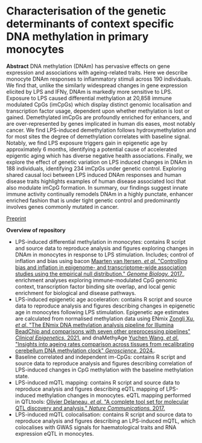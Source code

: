 # Characterisation of the genetic determinants of context specific DNA methylation in primary monocytes

**Abstract**
DNA methylation (DNAm) has pervasive effects on gene expression and associations with ageing-related traits. Here we describe monocyte DNAm responses to inflammatory stimuli across 190 individuals. We find that, unlike the similarly widespread changes in gene expression elicited by LPS and IFNγ, DNAm is markedly more sensitive to LPS. Exposure to LPS caused differential methylation at 20,858 immune modulated CpGs (imCpGs) which display distinct genomic localisation and transcription factor usage, dependent upon whether methylation is lost or gained. Demethylated imCpGs are profoundly enriched for enhancers, and are over-represented by genes implicated in human dis eases, most notably cancer. We find LPS-induced demethylation follows hydroxymethylation and for most sites the degree of demethylation correlates with baseline signal. Notably, we find LPS exposure triggers gain in epigenetic age by approximately 6 months, identifying a potential cause of accelerated epigentic aging which has diverse negative health associations. Finally, we explore the effect of genetic variation on LPS induced changes in DNAm in 188 individuals, identifying 234 imCpGs under genetic control. Exploring shared causal loci between LPS induced DNAm responses and human disease traits highlights examples of human disease associated loci that also modulate imCpG formation. In summary, our findings suggest innate immune activity continually remodels DNAm in a highly punctate, enhancer enriched fashion that is under tight genetic control and predominantly involves genes commonly mutated in cancer.

[Preprint](https://www.biorxiv.org/content/10.1101/2023.05.17.541041v1)

**Overview of repository**
* LPS-induced differential methylation in monocytes: contains R script and source data to reproduce analysis and figures exploring changes in DNAm in monocytes in response to LPS stimulation. Includes; control of inflation and bias using bacon [Maarten van Itersen, *et al*. "Controlling bias and inflation in epigenome- and transcriptome-wide association studies using the empirical null distribution." *Genome Biology.* 2017.](https://genomebiology.biomedcentral.com/articles/10.1186/s13059-016-1131-9), enrichment analyses exploring immune-modulated CpG genomic context, transcription factor binding site overlap, and local genic enrichment for biological and disease pathways.
* LPS-induced epigenetic age acceleration: contains R script and source data to reproduce analysis and figures describing changes in epigenetic age in monocytes following LPS stimulation. Epigenetic age estimates are calculated from normalised methylation data using ENmix [Zongli Xu, *et al*. "The ENmix DNA methylation analysis pipeline for Illumina BeadChip and comparisons with seven other preprocessing pipelines" *Clinical Epigenetics.* 2021.](https://clinicalepigeneticsjournal.biomedcentral.com/articles/10.1186/s13148-021-01207-1) and dnaMethyAge [Yuchen Wang, *et al*. "Insights into ageing rates comparison across tissues from recalibrating cerebellum DNA methylation clock" *Geroscience.* 2024.](https://pubmed.ncbi.nlm.nih.gov/37597113).
* Baseline correlated and independent im-CpGs: contains R script and source data to reproduce analysis and figures describing correlation of LPS-induced changes in CpG methylation with the baseline methylation state.
* LPS-induced mQTL mapping: contains R script and source data to reproduce analysis and figures describing eQTL mapping of LPS-induced methylation changes in monocytes. eQTL mapping performed in QTLtools: [Olivier Delaneau, *et al*. "A complete tool set for molecular QTL discovery and analysis." *Nature Communications.* 2017.](https://www.nature.com/articles/ncomms15452)
* LPS-induced mQTL colocalisation: contains R script and source data to reproduce analysis and figures describing an LPS-induced mQTL, which colocalises with GWAS signals for haematological traits and RNA expression eQTL in monocytes.

